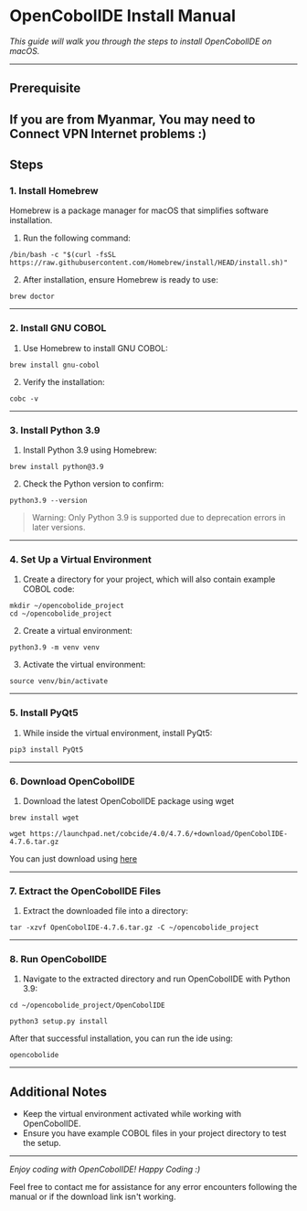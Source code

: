 # OpenCobolIDE Install Manual

*This guide will walk you through the steps to install OpenCobolIDE on macOS.*

---
## Prerequisite

If you are from Myanmar, You may need  to Connect VPN Internet problems :)
--

## Steps

### 1. Install Homebrew

Homebrew is a package manager for macOS that simplifies software installation.

1. Run the following command:
```shell
/bin/bash -c "$(curl -fsSL https://raw.githubusercontent.com/Homebrew/install/HEAD/install.sh)"
```

2. After installation, ensure Homebrew is ready to use:
```shell
brew doctor
```

---

### 2. Install GNU COBOL

1. Use Homebrew to install GNU COBOL:
```shell
brew install gnu-cobol
```

2. Verify the installation:
```shell
cobc -v
```

---

### 3. Install Python 3.9

1. Install Python 3.9 using Homebrew:
```shell
brew install python@3.9
```

2. Check the Python version to confirm:
```shell
python3.9 --version
```

> Warning: Only Python 3.9 is supported due to deprecation errors in later versions.

---

### 4. Set Up a Virtual Environment

1. Create a directory for your project, which will also contain example COBOL code:
```shell
mkdir ~/opencobolide_project
cd ~/opencobolide_project
```

2. Create a virtual environment:
```shell
python3.9 -m venv venv
```

3. Activate the virtual environment:
```shell
source venv/bin/activate
```

---

### 5. Install PyQt5

1. While inside the virtual environment, install PyQt5:
```shell
pip3 install PyQt5
```

---

### 6. Download OpenCobolIDE

1. Download the latest OpenCobolIDE package using wget
```shell
brew install wget
```
```shell
wget https://launchpad.net/cobcide/4.0/4.7.6/+download/OpenCobolIDE-4.7.6.tar.gz
```
You can just download using [here](https://launchpad.net/cobcide/4.0/4.7.6/+download/OpenCobolIDE-4.7.6.tar.gz)

---

### 7. Extract the OpenCobolIDE Files

1. Extract the downloaded file into a directory:
```shell
tar -xzvf OpenCobolIDE-4.7.6.tar.gz -C ~/opencobolide_project
```

---

### 8. Run OpenCobolIDE

1. Navigate to the extracted directory and run OpenCobolIDE with Python 3.9:
```shell
cd ~/opencobolide_project/OpenCobolIDE
```
```shell
python3 setup.py install
```

After that successful installation, you can run the ide using:
```shell
opencobolide
```

---

## Additional Notes

* Keep the virtual environment activated while working with OpenCobolIDE.
* Ensure you have example COBOL files in your project directory to test the setup.

---

*Enjoy coding with OpenCobolIDE! Happy Coding :)*

Feel free to contact me for assistance for any error encounters following the manual or if the download link isn't working.
